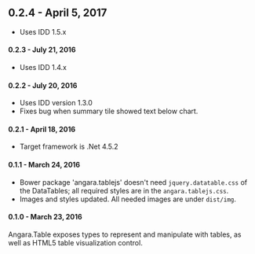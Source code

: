 ## 0.2.4 - April 5, 2017

* Uses IDD 1.5.x

#### 0.2.3 - July 21, 2016

* Uses IDD 1.4.x

#### 0.2.2 - July 20, 2016

* Uses IDD version 1.3.0
* Fixes bug when summary tile showed text below chart.

#### 0.2.1 - April 18, 2016

* Target framework is .Net 4.5.2

#### 0.1.1 - March 24, 2016

* Bower package 'angara.tablejs' doesn't need `jquery.datatable.css` of the DataTables; all required styles are in the `angara.tablejs.css`.
* Images and styles updated. All needed images are under `dist/img`.

#### 0.1.0 - March 23, 2016

Angara.Table exposes types to represent and manipulate with tables, as well as HTML5 table visualization control.

